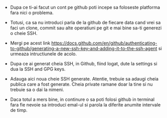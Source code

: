 * Dupa ce ti-ai facut un cont pe github poti incepe sa foloseste platforma fara nici o problema.

* Totusi, ca sa nu introduci parla de la github de fiecare data cand vrei sa faci un clone, commit sau alte operatiuni pe git e mai bine sa-ti generezi o cheie SSH.

* Mergi pe acest link https://docs.github.com/en/github/authenticating-to-github/generating-a-new-ssh-key-and-adding-it-to-the-ssh-agent si urmeaza intructiunele de acolo.

* Dupa ce ai generat cheia SSH, in Github, fiind logat, dute la settings si dua la SSH and GPG keys.

* Adauga aici noua cheie SSH generate. Atentie, trebuie sa adaugi cheia publica care a fost generate. Cheia private ramane doar la tine si nu trebuie sa o dai la nimeni.

* Daca totul a mers bine, in continure o sa poti folosi github in terminal fara fie nevoie sa introduci emal-ul si parola la diferite anumite intervale de timp.